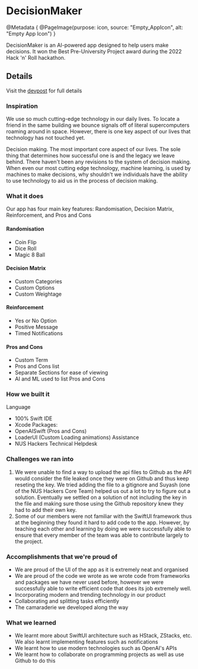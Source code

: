 # DecisionMaker

@Metadata {
    @PageImage(purpose: icon, source: "Empty_AppIcon", alt: "Empty App Icon")
}

DecisionMaker is an AI-powered app designed to help users make decisions. It won the Best Pre-University Project 
award during the 2022 Hack 'n' Roll hackathon.

## Details

Visit the [devpost](https://devpost.com/software/team-cak-e-dscn) for full details

### Inspiration

We use so much cutting-edge technology in our daily lives. To locate a friend in the same building we bounce signals off of literal supercomputers roaming around in space. However, there is one key aspect of our lives that technology has not touched yet.

Decision making. The most important core aspect of our lives. The sole thing that determines how successful one is and the legacy we leave behind. There haven't been any revisions to the system of decision making. When even our most cutting edge technology, machine learning, is used by machines to make decisions, why shouldn't we individuals have the ability to use technology to aid us in the process of decision making.

### What it does

Our app has four main key features: Randomisation, Decision Matrix, Reinforcement, and Pros and Cons

#### Randomisation
- Coin Flip
- Dice Roll
- Magic 8 Ball

#### Decision Matrix
- Custom Categories
- Custom Options
- Custom Weightage

#### Reinforcement
- Yes or No Option
- Positive Message
- Timed Notifications

#### Pros and Cons
- Custom Term
- Pros and Cons list
- Separate Sections for ease of viewing
- AI and ML used to list Pros and Cons

### How we built it

Language
 - 100% Swift 
IDE 
 - Xcode 
Packages: 
 - OpenAISwift (Pros and Cons)
 - LoaderUI (Custom Loading animations) 
Assistance 
 - NUS Hackers Technical Helpdesk

### Challenges we ran into

1. We were unable to find a way to upload the api files to Github as the API would consider the file 
leaked once they were on Github and thus keep reseting the key. We tried adding the file to a 
gitignore and Suyash (one of the NUS Hackers Core Team) helped us out a lot to try to figure out 
a solution. Eventually we settled on a solution of not including the key in the file and making 
sure those using the Github repository knew they had to add their own key.
2. Some of our members were not familiar with the SwiftUI framework thus at the beginning they found 
it hard to add code to the app. However, by teaching each other and learning by doing we were 
successfully able to ensure that every member of the team was able to contribute largely to the project.

### Accomplishments that we're proud of
- We are proud of the UI of the app as it is extremely neat and organised
- We are proud of the code we wrote as we wrote code from frameworks and packages we have never used before,
however we were successfully able to write efficient code that does its job extremely well.
- Incorporating modern and trending technology in our product
- Collaborating and splitting tasks efficiently
- The camaraderie we developed along the way

### What we learned

- We learnt more about SwiftUI architecture such as HStack, ZStacks, etc. We also learnt 
implementing features such as notifications
- We learnt how to use modern technologies such as OpenAI's APIs
- We learnt how to collaborate on programming projects as well as use Github to do this
